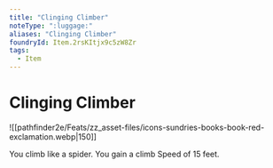 ```yaml
---
title: "Clinging Climber"
noteType: ":luggage:"
aliases: "Clinging Climber"
foundryId: Item.2rsKItjx9c5zW8Zr
tags:
  - Item
---
```


# Clinging Climber
![[pathfinder2e/Feats/zz_asset-files/icons-sundries-books-book-red-exclamation.webp|150]]

You climb like a spider. You gain a climb Speed of 15 feet.

